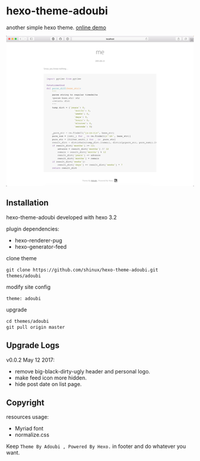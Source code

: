 # hexo-theme-adoubi

another simple hexo theme. [online demo](http://sinux.me)

![demo](demo.png)

## Installation

hexo-theme-adoubi developed with hexo 3.2

plugin dependencies:

- hexo-renderer-pug
- hexo-generator-feed

clone theme

    git clone https://github.com/shinux/hexo-theme-adoubi.git themes/adoubi

modify site config

    theme: adoubi

upgrade

    cd themes/adoubi
    git pull origin master

## Upgrade Logs

v0.0.2 May 12 2017:

- remove big-black-dirty-ugly header and personal logo.
- make feed icon more hidden.
- hide post date on list page.

## Copyright

resources usage:

- Myriad font
- normalize.css

Keep `Theme By Adoubi , Powered By Hexo.` in footer and do whatever you want.
